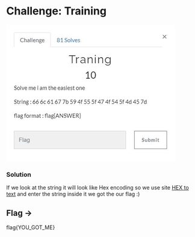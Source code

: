 # Challenge: Training

![alt text](https://github.com/VulnFreak/The-Cyber-Grabs-CTF/blob/master/Images/taining.JPG)

### Solution
If we look at the string it will look like Hex encoding so we use site [HEX to text](http://www.unit-conversion.info/texttools/hexadecimal/) and enter the string inside it 
we got the our flag :)

## Flag ->
flag{YOU_GOT_ME}





